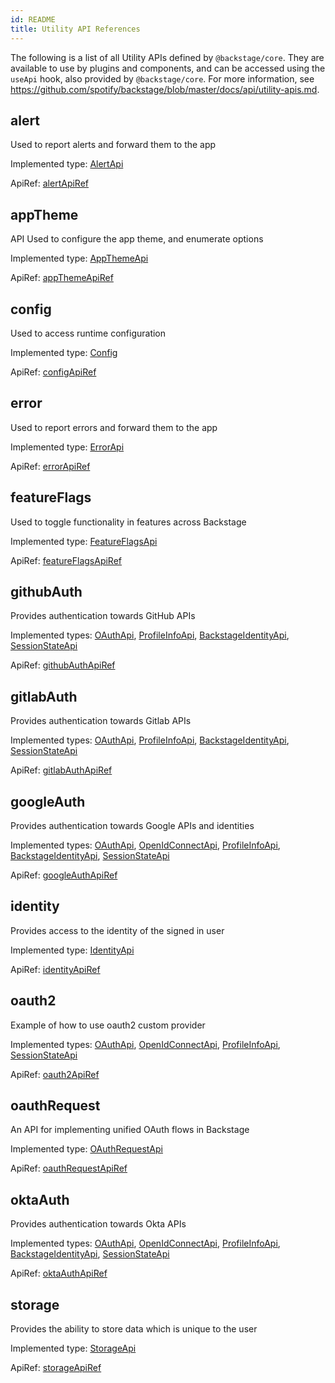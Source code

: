 ```yaml
---
id: README
title: Utility API References
---
```


The following is a list of all Utility APIs defined by `@backstage/core`. They
are available to use by plugins and components, and can be accessed using the
`useApi` hook, also provided by `@backstage/core`. For more information, see
https://github.com/spotify/backstage/blob/master/docs/api/utility-apis.md.

## alert

Used to report alerts and forward them to the app

Implemented type: [AlertApi](./AlertApi.md)

ApiRef:
[alertApiRef](https://github.com/spotify/backstage/blob/f8780ff32509d0326bc513791ea60846d7614b34/packages/core-api/src/apis/definitions/AlertApi.ts#L41)

## appTheme

API Used to configure the app theme, and enumerate options

Implemented type: [AppThemeApi](./AppThemeApi.md)

ApiRef:
[appThemeApiRef](https://github.com/spotify/backstage/blob/f8780ff32509d0326bc513791ea60846d7614b34/packages/core-api/src/apis/definitions/AppThemeApi.ts#L74)

## config

Used to access runtime configuration

Implemented type: [Config](./Config.md)

ApiRef:
[configApiRef](https://github.com/spotify/backstage/blob/f8780ff32509d0326bc513791ea60846d7614b34/packages/core-api/src/apis/definitions/ConfigApi.ts#L22)

## error

Used to report errors and forward them to the app

Implemented type: [ErrorApi](./ErrorApi.md)

ApiRef:
[errorApiRef](https://github.com/spotify/backstage/blob/f8780ff32509d0326bc513791ea60846d7614b34/packages/core-api/src/apis/definitions/ErrorApi.ts#L65)

## featureFlags

Used to toggle functionality in features across Backstage

Implemented type: [FeatureFlagsApi](./FeatureFlagsApi.md)

ApiRef:
[featureFlagsApiRef](https://github.com/spotify/backstage/blob/f8780ff32509d0326bc513791ea60846d7614b34/packages/core-api/src/apis/definitions/FeatureFlagsApi.ts#L58)

## githubAuth

Provides authentication towards GitHub APIs

Implemented types: [OAuthApi](./OAuthApi.md),
[ProfileInfoApi](./ProfileInfoApi.md),
[BackstageIdentityApi](./BackstageIdentityApi.md),
[SessionStateApi](./SessionStateApi.md)

ApiRef:
[githubAuthApiRef](https://github.com/spotify/backstage/blob/f8780ff32509d0326bc513791ea60846d7614b34/packages/core-api/src/apis/definitions/auth.ts#L230)

## gitlabAuth

Provides authentication towards Gitlab APIs

Implemented types: [OAuthApi](./OAuthApi.md),
[ProfileInfoApi](./ProfileInfoApi.md),
[BackstageIdentityApi](./BackstageIdentityApi.md),
[SessionStateApi](./SessionStateApi.md)

ApiRef:
[gitlabAuthApiRef](https://github.com/spotify/backstage/blob/f8780ff32509d0326bc513791ea60846d7614b34/packages/core-api/src/apis/definitions/auth.ts#L260)

## googleAuth

Provides authentication towards Google APIs and identities

Implemented types: [OAuthApi](./OAuthApi.md),
[OpenIdConnectApi](./OpenIdConnectApi.md),
[ProfileInfoApi](./ProfileInfoApi.md),
[BackstageIdentityApi](./BackstageIdentityApi.md),
[SessionStateApi](./SessionStateApi.md)

ApiRef:
[googleAuthApiRef](https://github.com/spotify/backstage/blob/f8780ff32509d0326bc513791ea60846d7614b34/packages/core-api/src/apis/definitions/auth.ts#L213)

## identity

Provides access to the identity of the signed in user

Implemented type: [IdentityApi](./IdentityApi.md)

ApiRef:
[identityApiRef](https://github.com/spotify/backstage/blob/f8780ff32509d0326bc513791ea60846d7614b34/packages/core-api/src/apis/definitions/IdentityApi.ts#L54)

## oauth2

Example of how to use oauth2 custom provider

Implemented types: [OAuthApi](./OAuthApi.md),
[OpenIdConnectApi](./OpenIdConnectApi.md),
[ProfileInfoApi](./ProfileInfoApi.md), [SessionStateApi](./SessionStateApi.md)

ApiRef:
[oauth2ApiRef](https://github.com/spotify/backstage/blob/f8780ff32509d0326bc513791ea60846d7614b34/packages/core-api/src/apis/definitions/auth.ts#L270)

## oauthRequest

An API for implementing unified OAuth flows in Backstage

Implemented type: [OAuthRequestApi](./OAuthRequestApi.md)

ApiRef:
[oauthRequestApiRef](https://github.com/spotify/backstage/blob/f8780ff32509d0326bc513791ea60846d7614b34/packages/core-api/src/apis/definitions/OAuthRequestApi.ts#L130)

## oktaAuth

Provides authentication towards Okta APIs

Implemented types: [OAuthApi](./OAuthApi.md),
[OpenIdConnectApi](./OpenIdConnectApi.md),
[ProfileInfoApi](./ProfileInfoApi.md),
[BackstageIdentityApi](./BackstageIdentityApi.md),
[SessionStateApi](./SessionStateApi.md)

ApiRef:
[oktaAuthApiRef](https://github.com/spotify/backstage/blob/f8780ff32509d0326bc513791ea60846d7614b34/packages/core-api/src/apis/definitions/auth.ts#L243)

## storage

Provides the ability to store data which is unique to the user

Implemented type: [StorageApi](./StorageApi.md)

ApiRef:
[storageApiRef](https://github.com/spotify/backstage/blob/f8780ff32509d0326bc513791ea60846d7614b34/packages/core-api/src/apis/definitions/StorageApi.ts#L68)
